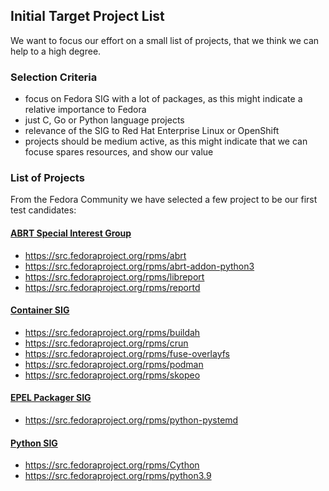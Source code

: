 ## Initial Target Project List

We want to focus our effort on a small list of projects, that we think we can help to a high degree.

### Selection Criteria

* focus on Fedora SIG with a lot of packages, as this might indicate a relative importance to Fedora
* just C, Go or Python language projects
* relevance of the SIG to Red Hat Enterprise Linux or OpenShift
* projects should be medium active, as this might indicate that we can focuse spares resources, and show our value

### List of Projects

From the Fedora Community we have selected a few project to be our first test candidates:

#### [ABRT Special Interest Group](https://src.fedoraproject.org/group/abrt-sig)

* https://src.fedoraproject.org/rpms/abrt
* https://src.fedoraproject.org/rpms/abrt-addon-python3
* https://src.fedoraproject.org/rpms/libreport
* https://src.fedoraproject.org/rpms/reportd

#### [Container SIG](https://src.fedoraproject.org/group/container-sig)

* https://src.fedoraproject.org/rpms/buildah
* https://src.fedoraproject.org/rpms/crun
* https://src.fedoraproject.org/rpms/fuse-overlayfs
* https://src.fedoraproject.org/rpms/podman
* https://src.fedoraproject.org/rpms/skopeo

#### [EPEL Packager SIG](https://src.fedoraproject.org/group/epel-packagers-sig)

* https://src.fedoraproject.org/rpms/python-pystemd

#### [Python SIG](https://src.fedoraproject.org/group/python-sig)

* https://src.fedoraproject.org/rpms/Cython
* https://src.fedoraproject.org/rpms/python3.9
